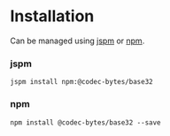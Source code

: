 # Installation

Can be managed using
[jspm](http://jspm.io)
or [npm](https://github.com/npm/npm).

### jspm
```terminal
jspm install npm:@codec-bytes/base32
```

### npm
```terminal
npm install @codec-bytes/base32 --save
```
